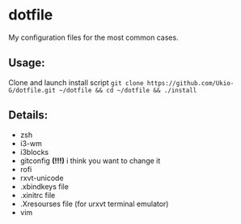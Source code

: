 # dotfile

My configuration files for the most common cases.


## Usage:

Clone and launch install script
` git clone https://github.com/Ukio-G/dotfile.git ~/dotfile && cd ~/dotfile && ./install `

## Details:

* zsh
* i3-wm
* i3blocks
* gitconfig **(!!!)** i think you want to change it
* rofi
* rxvt-unicode
* .xbindkeys file
* .xinitrc file
* .Xresourses file (for urxvt terminal emulator)
* vim
